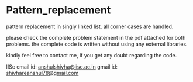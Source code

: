 # Pattern_replacement
pattern replacement in singly linked list. all corner cases are handled.

please check the complete problem statement in the pdf attached for both problems.
the complete code is written without using any external libraries. 


kindly feel free to contact me, if you get any doubt regarding the code.

IISc email id: anshulshivha@iisc.ac.in
gmail id: shivhareanshul78@gmail.com
